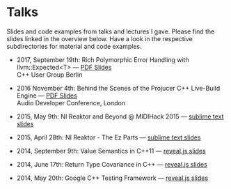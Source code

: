 # Talks

Slides and code examples from talks and lectures I gave. 
Please find the slides linked in the overview below. Have a look in the respective subdirectories for material and code examples.

* 2017, September 19th: Rich Polymorphic Error Handling with llvm::Expected&lt;T&gt; — [PDF Slides](https://github.com/weliveindetail/talks/raw/master/Expectify.pdf)<br>
  C++ User Group Berlin

* 2016 November 4th: Behind the Scenes of the Projucer C++ Live-Build Engine — [PDF Slides](https://github.com/weliveindetail/talks/raw/master/adc16/stefan-graenitz-projucer-cpp-live-builds.pdf)<br>
  Audio Developer Conference, London

* 2015, May 9th: NI Reaktor and Beyond @ MIDIHack 2015 — [sublime text slides](https://rawgit.com/weliveindetail/talks/master/midihack/slides.txt)

* 2015, April 28th: NI Reaktor - The Ez Parts — [sublime text slides](https://rawgit.com/weliveindetail/talks/master/nireaktor/slides.txt)

* 2014, September 9th: Value Semantics in C++11 — [reveal.js slides](https://rawgit.com/weliveindetail/talks/master/valuesemantics/pres/index_with_notes.html)

* 2014, June 17th: Return Type Covariance in C++ — [reveal.js slides](https://rawgit.com/weliveindetail/talks/master/covariance/pres/index.html)

* 2014, May 20th: Google C++ Testing Framework — [reveal.js slides](https://rawgit.com/weliveindetail/talks/master/gtest/pres/index.html)
